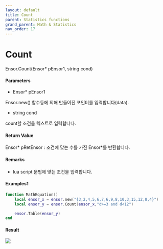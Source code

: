 ```yaml
---
layout: default
title: Count
parent: Statistics functions
grand_parent: Math & Statistics
nav_order: 17
---
```


# Count

Ensor.Count\(Ensor\* pEnsor1, string cond\)

#### Parameters

* Ensor\* pEnsor1

Ensor.new\(\) 함수등에 의해 만들어진 포인터를 입력합니다\(data\).

* string cond

count할 조건을 텍스트로 입력합니다.

#### Return Value

Ensor\* pRetEnsor : 조건에 맞는 수를 가진 Ensor\*를 반환합니다.

#### Remarks

* lua script 문법에 맞는 조건을 입력합니다.

#### Examples1

```lua
function MathEquation()
 	local ensor_x = ensor.new("{3,2,4,5,6,7,6,9,8,10,3,15,12,8,4}")
	local ensor_y = ensor.Count(ensor_x,"d>=3 and d<12")

 	ensor.Table(ensor_y)
end	
```

#### Result

![](/StatisticsAPI/CountResultTable.png)

